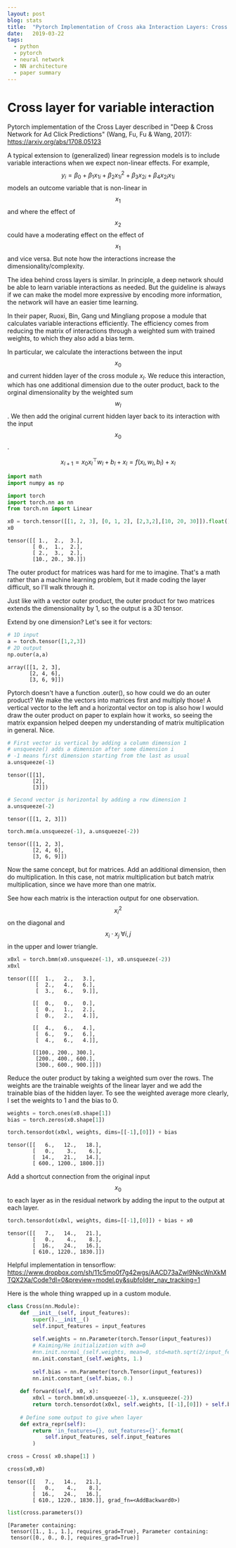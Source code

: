 ```yaml
---
layout: post
blog: stats
title:  "Pytorch Implementation of Cross aka Interaction Layers: Cross and Deep Network"
date:   2019-03-22
tags:
  - python
  - pytorch
  - neural network
  - NN architecture
  - paper summary
---
```



# Cross layer for variable interaction

Pytorch implementation of the Cross Layer described in "Deep & Cross Network for Ad Click Predictions" (Wang, Fu, Fu & Wang, 2017): https://arxiv.org/abs/1708.05123

A typical extension to (generalized) linear regression models is to include variable interactions when we expect non-linear effects. For example,
$$y_i = \beta_0 + \beta_1 x_{1i} + \beta_2 x^2_{1i} + \beta_3 x_{2i} + \beta_4 x_{2i} x_{1i}$$
models an outcome variable that is non-linear in $$x_1$$ and where the effect of $$x_2$$ could have a moderating effect on the effect of $$x_1$$ and vice versa. But note how the interactions increase the dimensionality/complexity.

The idea behind cross layers is similar. In principle, a deep network should be able to learn variable interactions as needed. But the guideline is always if we can make the model more expressive by encoding more information, the network will have an easier time learning. 

In their paper, Ruoxi, Bin, Gang und Mingliang propose a module that calculates variable interactions efficiently. The efficiency comes from reducing the matrix of interactions through a weighted sum with trained weights, to which they also add a bias term.  

In particular, we calculate the interactions between the input $$x_0$$ and current hidden layer of the cross module $x_l$. We reduce this interaction, which has one additional dimension due to the outer product, back to the orginal dimensionality by the weighted sum $$w_l$$. We then add the original current hidden layer back to its interaction with the input $$x_0$$. 

$$x_{l+1} = x_0x_l^{\top} w_l + b_l + x_l = f(x_l, w_l, b_l) + x_l$$



```python
import math
import numpy as np 

import torch
import torch.nn as nn
from torch.nn import Linear
```


```python
x0 = torch.tensor([[1, 2, 3], [0, 1, 2], [2,3,2],[10, 20, 30]]).float()
x0
```




    tensor([[ 1.,  2.,  3.],
            [ 0.,  1.,  2.],
            [ 2.,  3.,  2.],
            [10., 20., 30.]])



The outer product for matrices was hard for me to imagine. That's a math rather than a machine learning problem, but it made coding the layer difficult, so I'll walk through it.

Just like with a vector outer product, the outer product for two matrices extends the dimensionality by 1, so the output is a 3D tensor.

Extend by one dimension? Let's see it for vectors:


```python
# 1D input
a = torch.tensor([1,2,3])
# 2D output
np.outer(a,a)
```




    array([[1, 2, 3],
           [2, 4, 6],
           [3, 6, 9]])



Pytorch doesn't have a function .outer(), so how could we do an outer product? We make the vectors into matrices first and multiply those! A vertical vector to the left and a horizontal vector on top is also how I would draw the outer product on paper to explain how it works, so seeing the matrix expansion helped deepen my understanding of matrix multiplication in general. Nice.


```python
# First vector is vertical by adding a column dimension 1
# unsqueeze() adds a dimension after some dimension i
# -1 means first dimension starting from the last as usual
a.unsqueeze(-1)
```




    tensor([[1],
            [2],
            [3]])




```python
# Second vector is horizontal by adding a row dimension 1
a.unsqueeze(-2)
```




    tensor([[1, 2, 3]])




```python
torch.mm(a.unsqueeze(-1), a.unsqueeze(-2))
```




    tensor([[1, 2, 3],
            [2, 4, 6],
            [3, 6, 9]])



Now the same concept, but for matrices. Add an additional dimension, then do multiplication. In this case, not matrix multiplication but batch matrix multiplication, since we have more than one matrix.

See how each matrix is the interaction output for one observation. $$x_i^2$$ on the diagonal and $$x_i \cdot x_j \; \forall i,j$$ in the upper and lower triangle.


```python
x0xl = torch.bmm(x0.unsqueeze(-1), x0.unsqueeze(-2))
x0xl
```




    tensor([[[  1.,   2.,   3.],
             [  2.,   4.,   6.],
             [  3.,   6.,   9.]],
    
            [[  0.,   0.,   0.],
             [  0.,   1.,   2.],
             [  0.,   2.,   4.]],
    
            [[  4.,   6.,   4.],
             [  6.,   9.,   6.],
             [  4.,   6.,   4.]],
    
            [[100., 200., 300.],
             [200., 400., 600.],
             [300., 600., 900.]]])



Reduce the outer product by taking a weighted sum over the rows. The weights are the trainable weights of the linear layer and we add the trainable bias of the hidden layer. To see the weighted average more clearly, I set the weights to 1 and the bias to 0.


```python
weights = torch.ones(x0.shape[1])
bias = torch.zeros(x0.shape[1])
```


```python
torch.tensordot(x0xl, weights, dims=[[-1],[0]]) + bias
```




    tensor([[   6.,   12.,   18.],
            [   0.,    3.,    6.],
            [  14.,   21.,   14.],
            [ 600., 1200., 1800.]])



Add a shortcut connection from the original input $$x_0$$ to each layer as in the residual network by adding the input to the output at each layer.


```python
torch.tensordot(x0xl, weights, dims=[[-1],[0]]) + bias + x0
```




    tensor([[   7.,   14.,   21.],
            [   0.,    4.,    8.],
            [  16.,   24.,   16.],
            [ 610., 1220., 1830.]])



Helpful implementation in tensorflow: 
https://www.dropbox.com/sh/11c5mo0f7g42wgs/AACD73aZwl9NkcWnXkMTQX2Xa/Code?dl=0&preview=model.py&subfolder_nav_tracking=1

Here is the whole thing wrapped up in a custom module. 


```python
class Cross(nn.Module):
    def __init__(self, input_features):
        super().__init__()
        self.input_features = input_features
        
        self.weights = nn.Parameter(torch.Tensor(input_features))
        # Kaiming/He initialization with a=0
        #nn.init.normal_(self.weights, mean=0, std=math.sqrt(2/input_features))
        nn.init.constant_(self.weights, 1.)
        
        self.bias = nn.Parameter(torch.Tensor(input_features))
        nn.init.constant_(self.bias, 0.)
        
    def forward(self, x0, x):
        x0xl = torch.bmm(x0.unsqueeze(-1), x.unsqueeze(-2))
        return torch.tensordot(x0xl, self.weights, [[-1],[0]]) + self.bias + x
    
    # Define some output to give when layer 
    def extra_repr(self):
        return 'in_features={}, out_features={}'.format(
            self.input_features, self.input_features
        )
```


```python
cross = Cross( x0.shape[1] )
```


```python
cross(x0,x0)
```




    tensor([[   7.,   14.,   21.],
            [   0.,    4.,    8.],
            [  16.,   24.,   16.],
            [ 610., 1220., 1830.]], grad_fn=<AddBackward0>)




```python
list(cross.parameters())
```




    [Parameter containing:
     tensor([1., 1., 1.], requires_grad=True), Parameter containing:
     tensor([0., 0., 0.], requires_grad=True)]


